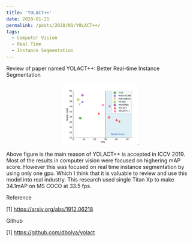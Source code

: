 ```yaml
---
title: 'YOLACT++'
date: 2020-01-25
permalink: /posts/2020/01/YOLACT++/
tags:
  - Computer Vision
  - Real Time
  - Instance Segmentation
---
```


Review of paper named YOLACT++: Better Real-time Instance Segmentation

<p align="center">
  <img src='../images/YOLACT++ comparison.PNG' width="40%">.
</p>

Above figure is the main reason of YOLACT++ is accepted in ICCV 2019. Most of the results in computer vision were focused on highering mAP score. However this was focused on real time instance segmentation by using only one gpu. Which I think that it is valuable to review and use this model into real industry. This research used single Titan Xp to make 34.1mAP on MS COCO at 33.5 fps.

Reference

[1] https://arxiv.org/abs/1912.06218

Github

[1] https://github.com/dbolya/yolact
